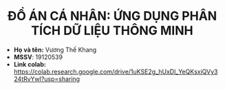 # <center>ĐỒ ÁN CÁ NHÂN: ỨNG DỤNG PHÂN TÍCH DỮ LIỆU THÔNG MINH</center>

- **Họ và tên:** Vương Thế Khang
- **MSSV**: 19120539
- **Link colab:** https://colab.research.google.com/drive/1uKSE2g_hUxDl_YeQKsxiQVy324tRvYwI?usp=sharing